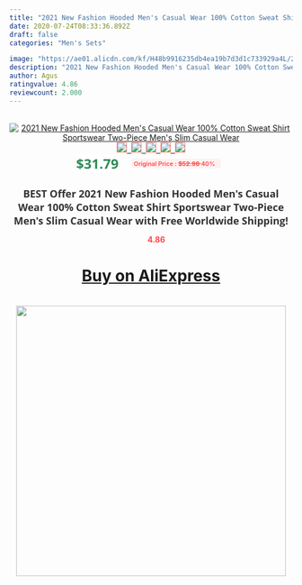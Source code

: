 ```yaml
---
title: "2021 New Fashion Hooded Men's Casual Wear 100% Cotton Sweat Shirt Sportswear Two-Piece Men's Slim Casual Wear"
date: 2020-07-24T08:33:36.892Z
draft: false
categories: "Men's Sets"

image: "https://ae01.alicdn.com/kf/H48b9916235db4ea19b7d3d1c733929a4L/2021-New-Fashion-Hooded-Men-s-Casual-Wear-100-Cotton-Sweat-Shirt-Sportswear-Two-Piece-Men.jpg"
description: "2021 New Fashion Hooded Men's Casual Wear 100% Cotton Sweat Shirt Sportswear Two-Piece Men's Slim Casual Wear"
author: Agus
ratingvalue: 4.86
reviewcount: 2.000
---
```

<br>
<div style="text-align: center;">
<a href="https://s.click.aliexpress.com/e/_9j2EJx" target="_blank" rel="nofollow noopener noreferrer"><img alt="2021 New Fashion Hooded Men's Casual Wear 100% Cotton Sweat Shirt Sportswear Two-Piece Men's Slim Casual Wear" class="magnifier-image" src="https://ae01.alicdn.com/kf/H48b9916235db4ea19b7d3d1c733929a4L/2021-New-Fashion-Hooded-Men-s-Casual-Wear-100-Cotton-Sweat-Shirt-Sportswear-Two-Piece-Men.jpg_640x640.jpg">
<br>
<img style="border:1px solid salmon" src="https://ae01.alicdn.com/kf/H48b9916235db4ea19b7d3d1c733929a4L/2021-New-Fashion-Hooded-Men-s-Casual-Wear-100-Cotton-Sweat-Shirt-Sportswear-Two-Piece-Men.jpg_120x120.jpg">&nbsp;&nbsp;<img style="border:1px solid salmon" src="https://ae01.alicdn.com/kf/H071cf3d5f32e4939a0c774f8e6753ee0q/2021-New-Fashion-Hooded-Men-s-Casual-Wear-100-Cotton-Sweat-Shirt-Sportswear-Two-Piece-Men.jpg_120x120.jpg">&nbsp;&nbsp;<img style="border:1px solid salmon" src="https://ae01.alicdn.com/kf/H7fa94fa6f8104d5c87327afe23efe154e/2021-New-Fashion-Hooded-Men-s-Casual-Wear-100-Cotton-Sweat-Shirt-Sportswear-Two-Piece-Men.jpg_120x120.jpg">&nbsp;&nbsp;<img style="border:1px solid salmon" src="https://ae01.alicdn.com/kf/Hbaf0fe36b5094cfca1f9a570cfd366f3H/2021-New-Fashion-Hooded-Men-s-Casual-Wear-100-Cotton-Sweat-Shirt-Sportswear-Two-Piece-Men.png_120x120.jpg">&nbsp;&nbsp;<img style="border:1px solid salmon" src="https://ae01.alicdn.com/kf/H6cecca81869040efaa0718e6a84acf9cm/2021-New-Fashion-Hooded-Men-s-Casual-Wear-100-Cotton-Sweat-Shirt-Sportswear-Two-Piece-Men.jpg_120x120.jpg"></a></div><br0>
<div style="text-align: center;"><span style="background-color: white; border: 0px; box-sizing: border-box; color: seagreen; display: inline-block; font-family: &quot;open sans&quot; , &quot;arial&quot; , &quot;helvetica&quot; , sans-serif , &quot;heiti&quot;; font-size: 24px; font-stretch: inherit; font-weight: 700; line-height: inherit; margin: 0px 10px 0px 0px; padding: 0px; vertical-align: middle;">$31.79 </span>
<span style="background: rgb(255 , 241 , 241); border-radius: 3px; border: 0px; box-sizing: border-box; color: #ff4747; display: inline-block; font-family: inherit; font-size: 12px; font-stretch: inherit; font-style: inherit; font-variant: inherit; font-weight: 600; line-height: inherit; margin: 0px; padding: 2px 5px; transform: scale(0.9); vertical-align: middle;">Original Price : <b style="text-decoration: line-through;">$52.98 </b> 40%&nbsp;&nbsp;</span></div>
<h1 style="color: #333333; display: inline-block; font-family: &quot;open sans&quot; , &quot;arial&quot; , &quot;helvetica&quot; , sans-serif , &quot;heiti&quot;; font-size: 18px; font-stretch: inherit; font-weight: 700; text-align: center;">BEST Offer 2021 New Fashion Hooded Men's Casual Wear 100% Cotton Sweat Shirt Sportswear Two-Piece Men's Slim Casual Wear with Free Worldwide Shipping!</h1>
<div style="color: #ff4747; text-align: center;">
<img src="https://4.bp.blogspot.com/-M0ZcTcb-5uY/XleCXlxnR4I/AAAAAAAAAEc/OrjgMkXV1oMQFaCRZj5HQwOCBcu3w1FegCPcBGAYYCw/s1600/star.png" style="height: 15px;">&nbsp;<b>4.86</b></div>
<div class="button_cont" align="center"><a class="buynow_a" href="https://s.click.aliexpress.com/e/_9j2EJx" target="_blank" rel="nofollow noopener noreferrer"><H1>Buy on AliExpress</H1></a></div><br>
<div class="separator" style="clear: both; text-align: center;">
<img src="https://lh3.googleusercontent.com/-pTy5HemUv9M/XlePHvY0dAI/AAAAAAAAAE4/0nX5iRUoIWY8eMW9Dpxeirr157OZliDIgCLcBGAsYHQ/s1600/badge.gif" width="480">
</div>
